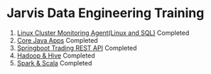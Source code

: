 # Jarvis Data Engineering Training
1. [Linux Cluster Monitoring Agent(Linux and SQL)](./linux_sql) Completed
2. [Core Java Apps](./core_java) Completed
3. [Springboot Trading REST API](./springboot) Completed
4. [Hadoop & Hive](./hadoop) Completed
5. [Spark & Scala](./spark) Completed
